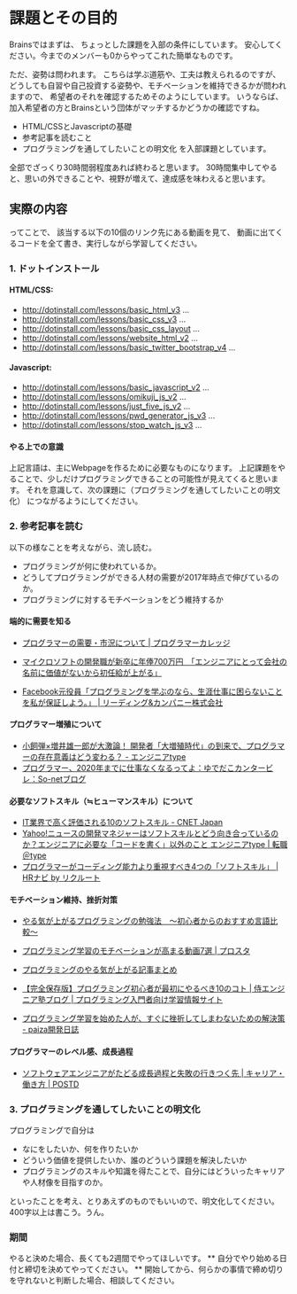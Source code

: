 
# 課題とその目的
Brainsではまずは、
ちょっとした課題を入部の条件にしています。
安心してください。今までのメンバーも0からやってこれた簡単なものです。

ただ、姿勢は問われます。
こちらは学ぶ道筋や、工夫は教えられるのですが、
どうしても自習や自己投資する姿勢や、モチベーションを維持できるかが問われますので、
希望者のそれを確認するためそのようにしています。
いうならば、加入希望者の方とBrainsという団体がマッチするかどうかの確認ですね。

- HTML/CSSとJavascriptの基礎
- 参考記事を読むこと
- プログラミングを通してしたいことの明文化
を入部課題としています。

全部でざっくり30時間弱程度あれば終わると思います。
30時間集中してやると、思いの外できることや、視野が増えて、達成感を味わえると思います。

## 実際の内容
ってことで、 該当する以下の10個のリンク先にある動画を見て、
動画に出てくるコードを全て書き、実行しながら学習してください。

### 1. ドットインストール

#### HTML/CSS:
- http://dotinstall.com/lessons/basic_html_v3 …
- http://dotinstall.com/lessons/basic_css_v3 …
- http://dotinstall.com/lessons/basic_css_layout …
- http://dotinstall.com/lessons/website_html_v2 …
- http://dotinstall.com/lessons/basic_twitter_bootstrap_v4 …

#### Javascript:
- http://dotinstall.com/lessons/basic_javascript_v2 …
- http://dotinstall.com/lessons/omikuji_js_v2 …
- http://dotinstall.com/lessons/just_five_js_v2 …
- http://dotinstall.com/lessons/pwd_generator_js_v3 …
- http://dotinstall.com/lessons/stop_watch_js_v3 …

#### やる上での意識
上記言語は、主にWebpageを作るために必要なものになります。
上記課題をやることで、少しだけプログラミングできることの可能性が見えてくると思います。
それを意識して、次の課題に（プログラミングを通してしたいことの明文化）
につながるようにしてください。

### 2. 参考記事を読む
以下の様なことを考えながら、流し読む。
- プログラミングが何に使われているか。
- どうしてプログラミングができる人材の需要が2017年時点で伸びているのか。
- プログラミングに対するモチベーションをどう維持するか


#### 端的に需要を知る
- [プログラマーの需要・市況について | プログラマーカレッジ](http://programmercollege.jp/demand.html "プログラマーの需要・市況について | プログラマーカレッジ")

- [マイクロソフトの開発職が新卒に年俸700万円　「エンジニアにとって会社の名前に価値がないから初任給が上がる」](http://blogos.com/article/223405/ "マイクロソフトの開発職が新卒に年俸700万円　「エンジニアにとって会社の名前に価値がないから初任給が上がる」")

- [Facebook元役員「プログラミングを学ぶのなら、生涯仕事に困らないことを私が保証しよう。」 | リーディング&amp;カンパニー株式会社](http://lrandcom.com/facebook_former_executive_learning_programming_guarantee_life_time_work "Facebook元役員「プログラミングを学ぶのなら、生涯仕事に困らないことを私が保証しよう。」 | リーディング&amp;カンパニー株式会社")

#### プログラマー増殖について
- [小飼弾×増井雄一郎が大激論！ 開発者「大増殖時代」の到来で、プログラマーの存在意義はどう変わる？ - エンジニアtype](http://type.jp/et/log/article/post_12-3 "小飼弾×増井雄一郎が大激論！ 開発者「大増殖時代」の到来で、プログラマーの存在意義はどう変わる？ - エンジニアtype")
- [プログラマー、2020年までに仕事なくなるってよ：ゆでだこカンタービレ：So-netブログ](http://boiled-octopus.blog.so-net.ne.jp/2013-07-27-1 "プログラマー、2020年までに仕事なくなるってよ：ゆでだこカンタービレ：So-netブログ")

#### 必要なソフトスキル（≒ヒューマンスキル）について
- [IT業界で高く評価される10のソフトスキル - CNET Japan](https://japan.cnet.com/article/35020093/ "IT業界で高く評価される10のソフトスキル - CNET Japan")
- [Yahoo!ニュースの開発マネジャーはソフトスキルとどう向き合っているのか？エンジニアに必要な「コードを書く」以外のこと  エンジニアtype | 転職＠type](http://type.jp/et/feature/2088 "Yahoo!ニュースの開発マネジャーはソフトスキルとどう向き合っているのか？エンジニアに必要な「コードを書く」以外のこと - エンジニアtype | 転職＠type")
- [プログラマーがコーディング能力より重視すべき4つの「ソフトスキル」 | HRナビ by リクルート](http://hrnabi.com/2016/06/30/11349/ "プログラマーがコーディング能力より重視すべき4つの「ソフトスキル」 | HRナビ by リクルート")

#### モチベーション維持、挫折対策
- [やる気が上がるプログラミングの勉強法　〜初心者からのおすすめ言語比較〜](http://howtostudyprogramming.com/ "やる気が上がるプログラミングの勉強法　〜初心者からのおすすめ言語比較〜")

- [プログラミング学習のモチベーションが高まる動画7選 | プロスタ](http://programming-study.com/trouble/programming-movie/ "プログラミング学習のモチベーションが高まる動画7選 | プロスタ")

- [プログラミングのやる気が上がる記事まとめ](http://wayswebhack.com/programming-motivation-up/ "プログラミングのやる気が上がる記事まとめ")

- [【完全保存版】プログラミング初心者が最初にやるべき10のコト | 侍エンジニア塾ブログ | プログラミング入門者向け学習情報サイト](http://www.sejuku.net/blog/3286 "【完全保存版】プログラミング初心者が最初にやるべき10のコト | 侍エンジニア塾ブログ | プログラミング入門者向け学習情報サイト")

- [プログラミング学習を始めた人が、すぐに挫折してしまわないための解決策 - paiza開発日誌](http://paiza.hatenablog.com/entry/2015/10/29/%E3%83%97%E3%83%AD%E3%82%B0%E3%83%A9%E3%83%9F%E3%83%B3%E3%82%B0%E5%AD%A6%E7%BF%92%E3%82%92%E5%A7%8B%E3%82%81%E3%81%9F%E4%BA%BA%E3%81%8C%E3%80%81%E3%81%99%E3%81%90%E3%81%AB%E6%8C%AB%E6%8A%98%E3%81%97 "プログラミング学習を始めた人が、すぐに挫折してしまわないための解決策 - paiza開発日誌")

#### プログラマーのレベル感、成長過程

- [ソフトウェアエンジニアがたどる成長過程と失敗の行きつく先 | キャリア・働き方 | POSTD](http://postd.cc/the-trajectory-of-a-software-engineer-and-where-it-all-goes-wrong/ "ソフトウェアエンジニアがたどる成長過程と失敗の行きつく先 | キャリア・働き方 | POSTD")



### 3. プログラミングを通してしたいことの明文化
プログラミングで自分は
- なにをしたいか、何を作りたいか
- どういう価値を提供したいか、誰のどういう課題を解決したいか
- プログラミングのスキルや知識を得たことで、自分にはどういったキャリアや人材像を目指すのか。

といったことを考え、とりあえずのものでもいいので、明文化してください。
400字以上は書こう。うん。

### 期間
やると決めた場合、長くても2週間でやってほしいです。
** 自分でやり始める日付と締切を決めてやってください。 **
開始してから、何らかの事情で締め切りを守れないと判断した場合、相談してください。

